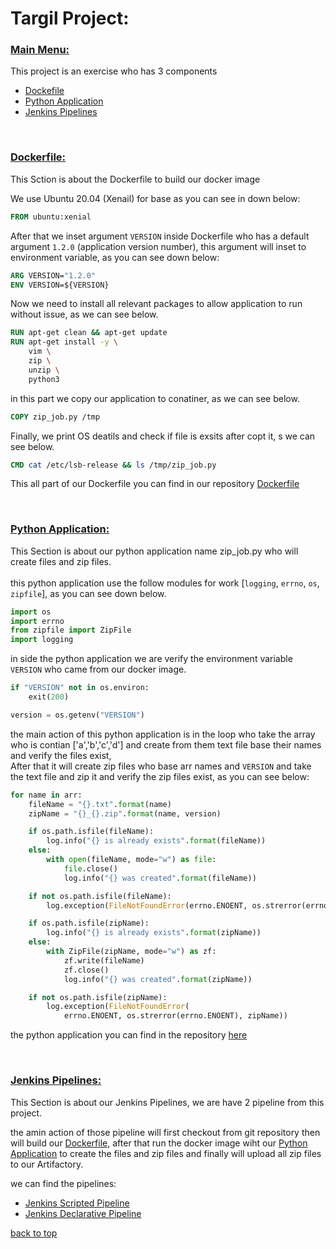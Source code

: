 <h1 class="title">
    Targil Project:
</h1>

<h3 id="menu" style="text-decoration:underline">
Main Menu:
</h3>

This project is an exercise who has 3 components

- [Dockefile](#docker)
- [Python Application](#python)
- [Jenkins Pipelines](#jenkins)

<br>

<h3 id="docker" style="text-decoration:underline">Dockerfile:</h3>

This Sction is about the Dockerfile to build our docker image

We use Ubuntu 20.04 (Xenail) for base as you can see in down below:
```dockerfile
FROM ubuntu:xenial
```

After that we inset argument `VERSION` inside Dockerfile who has a default argument `1.2.0` (application version number), this argument will inset to environment variable, as you can see down below:
```dockerfile
ARG VERSION="1.2.0"
ENV VERSION=${VERSION}
```

Now we need to install all relevant packages to allow application to run without issue, as we can see below.
```dockerfile
RUN apt-get clean && apt-get update
RUN apt-get install -y \
    vim \
    zip \
    unzip \
    python3
```

in this part we copy our application to conatiner, as we can see below. 
```dockerfile
COPY zip_job.py /tmp
```

Finally, we print OS deatils and check if file is exsits after copt it, s we can see below. 
```dockerfile
CMD cat /etc/lsb-release && ls /tmp/zip_job.py
```

This all part of our Dockerfile you can find in our repository [Dockerfile](/Dockerfile)

<br>

<h3 id="python" style="text-decoration:underline">Python Application:</h3>

This Section is about our python application name zip_job.py who will create files and zip files.<br><br>
this python application use the follow modules for work [`logging`, `errno`, `os`, `zipfile`], as you can see down below.

```python
import os
import errno
from zipfile import ZipFile
import logging
```

in side the python application we are verify the environment variable `VERSION` who came from our docker image.

```python
if "VERSION" not in os.environ:
    exit(200)

version = os.getenv("VERSION")
```

the main action of this python application is in the loop who take the array who is contian ['a','b','c','d'] and create from them  text file base their names and verify the files exist, <br>
After that it will create zip files who base arr names and `VERSION` and take the text file and zip it and verify the zip files exist, as you can see below:

```python
for name in arr:
    fileName = "{}.txt".format(name)
    zipName = "{}_{}.zip".format(name, version)

    if os.path.isfile(fileName):
        log.info("{} is already exists".format(fileName))
    else:
        with open(fileName, mode="w") as file:
            file.close()
            log.info("{} was created".format(fileName))

    if not os.path.isfile(fileName):
        log.exception(FileNotFoundError(errno.ENOENT, os.strerror(errno.ENOENT), fileName))

    if os.path.isfile(zipName):
        log.info("{} is already exists".format(zipName))
    else:
        with ZipFile(zipName, mode="w") as zf:
            zf.write(fileName)
            zf.close()
            log.info("{} was created".format(zipName))

    if not os.path.isfile(zipName):
        log.exception(FileNotFoundError(
            errno.ENOENT, os.strerror(errno.ENOENT), zipName))

```

the python application you can find in the repository [here](/zip_job.py)

<br>

<h3 id="jenkins" style="text-decoration:underline">Jenkins Pipelines:</h3>

This Section is about our Jenkins Pipelines, we are have 2 pipeline from this project.

the amin action of those pipeline will first checkout from git repository then will build our [Dockerfile](#docker), after that run the docker image wiht our [Python Application](#python) to create the files and zip files and finally will upload all zip files to our Artifactory.  <br>

we can find the pipelines:

- [Jenkins Scripted Pipeline](/Jenkinsfile_scripted)
- [Jenkins Declarative Pipeline](/Jenkinsfile_declarative)

[back to top](#menu)
